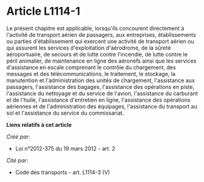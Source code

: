# Article L1114-1

Le présent chapitre est applicable, lorsqu'ils concourent directement à l'activité de transport aérien de passagers, aux
entreprises, établissements ou parties d'établissement qui exercent une activité de transport aérien ou qui assurent les
services d'exploitation d'aérodrome, de la sûreté aéroportuaire, de secours et de lutte contre l'incendie, de lutte contre le
péril animalier, de maintenance en ligne des aéronefs ainsi que les services d'assistance en escale comprenant le contrôle du
chargement, des messages et des télécommunications, le traitement, le stockage, la manutention et l'administration des unités
de chargement, l'assistance aux passagers, l'assistance des bagages, l'assistance des opérations en piste, l'assistance du
nettoyage et du service de l'avion, l'assistance du carburant et de l'huile, l'assistance d'entretien en ligne, l'assistance
des opérations aériennes et de l'administration des équipages, l'assistance du transport au sol et l'assistance du service du
commissariat.

**Liens relatifs à cet article**

_Créé par_:

  - Loi n°2012-375 du 19 mars 2012 - art. 2

_Cité par_:

  - Code des transports - art. L1114-3 (V)
